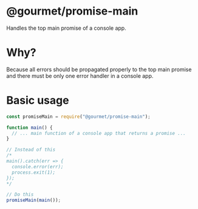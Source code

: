 # @gourmet/promise-main

Handles the top main promise of a console app.

# Why?

Because all errors should be propagated properly to the top main promise and
there must be only one error handler in a console app.

# Basic usage

```js
const promiseMain = require("@gourmet/promise-main");

function main() {
  // ... main function of a console app that returns a promise ...
}

// Instead of this
/*
main().catch(err => {
  console.error(err);
  process.exit(1);
});
*/

// Do this
promiseMain(main());
```
